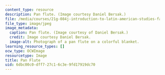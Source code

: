 ```yaml
---
content_type: resource
description: Pan flute. (Image courtesy Daniel Bersak.)
file: /media/courses/21g-084j-introduction-to-latin-american-studies-fall-2005/6dbc00c0dff727c16c3e9fd17919dc70_21g-084jf05.jpg
file_type: image/jpeg
image_metadata:
  caption: Pan flute. (Image courtesy of Daniel Bersak.)
  credit: Image courtesy Daniel Bersak.
  image-alt: Photograph of a pan flute on a colorful blanket.
learning_resource_types: []
ocw_type: OCWImage
resourcetype: Image
title: Pan Flute
uid: 6dbc00c0-dff7-27c1-6c3e-9fd17919dc70
---
```

